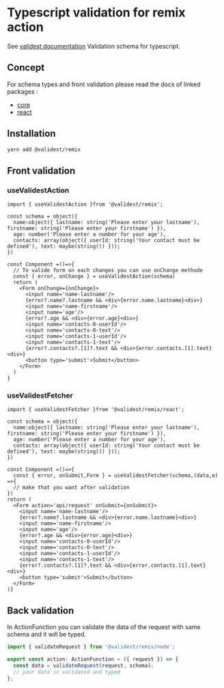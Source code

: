 # Typescript validation for remix action

See [validest documentation](https://validest.dev)
Validation schema for typescript.

## Concept

For schema types and front validation please read the docs of linked packages :

- [core](../core#readme)
- [react](../react#readme)

## Installation

```sh
yarn add @validest/remix
```

## Front validation

### useValidestAction

```tsx
import { useValidestAction }from '@validest/remix';

const schema = object({
  name:object({ lastname: string('Please enter your lastname'), firstname: string('Please enter your firstname') }),
  age: number('Please enter a number for your age'),
  contacts: array(object({ userId: string('Your contact must be defined'), text: maybe(string()) }));
})

const Component =()=>{
  // To valide form on each changes you can use onChange methode
  const { error, onChange } = useValidestAction(schema)
  return (
    <Form onChange={onChange}>
      <input name='name-lastname'/>
      {error?.name?.lastname && <div>{error.name.lastname}<div>}
      <input name='name-firstname'/>
      <input name='age'/>
      {error?.age && <div>{error.age}<div>}
      <input name='contacts-0-userId'/>
      <input name='contacts-0-text'/>
      <input name='contacts-1-userId'/>
      <input name='contacts-1-text'/>
      {error?.contacts?.[1]?.text && <div>{error.contacts.[1].text}<div>}
      <button type='submit'>Submit</button>
    </Form>
  )
}
```

### useValidestFetcher

```tsx
import { useValidestFetcher }from '@validest/remix/react';

const schema = object({
  name:object({ lastname: string('Please enter your lastname'), firstname: string('Please enter your firstname') }),
  age: number('Please enter a number for your age'),
  contacts: array(object({ userId: string('Your contact must be defined'), text: maybe(string()) }));
})

const Component =()=>{
  const { error, onSubmit,Form } = useValidestFetcher(schema,(data,e) =>{
  // make that you want after validation
})
return (
  <Form action='api/request' onSubmit={onSubmit}>
    <input name='name-lastname'/>
    {error?.name?.lastname && <div>{error.name.lastname}<div>}
    <input name='name-firstname'/>
    <input name='age'/>
    {error?.age && <div>{error.age}<div>}
    <input name='contacts-0-userId'/>
    <input name='contacts-0-text'/>
    <input name='contacts-1-userId'/>
    <input name='contacts-1-text'/>
    {error?.contacts?.[1]?.text && <div>{error.contacts.[1].text}<div>}
    <button type='submit'>Submit</button>
  </Form>
)}
```

## Back validation

In ActionFunction you can validate the data of the request with same schema and it will be typed.

```ts
import { validateRequest } from '@validest/remix/node';

export const action: ActionFunction = ({ request }) => {
  const data = validateRequest(request, schema);
  // your data is validated and typed
};
```
